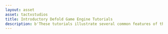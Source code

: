 ```yaml
---
layout: asset
asset: tactxstudios
title: Introductory Defold Game Engine Tutorials
description: b'These tutorials illustrate several common features of the Defold Game Engine, such as a) Image Procedures, b) Dragging and Dropping Game Objects, c) various Game Object Movement Techniques, d) Preliminary use of 2d Physics based Collisions, e) Graphic User Interface, and f) an introduction to Defold Levels, Messaging and Menu Development.'
---
```

